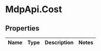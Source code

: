 # MdpApi.Cost

## Properties

Name | Type | Description | Notes
------------ | ------------- | ------------- | -------------


